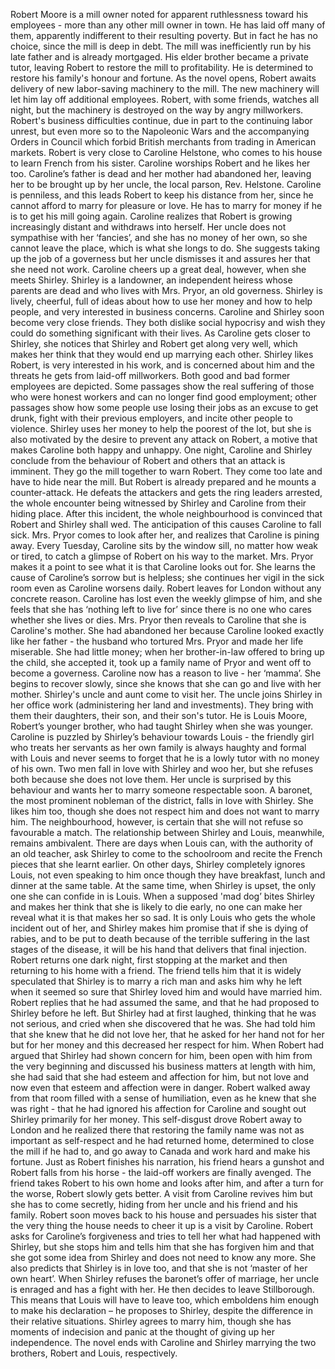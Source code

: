 Robert Moore is a mill owner noted for apparent ruthlessness toward his employees - more than any other mill owner in town. He has laid off many of them, apparently indifferent to their resulting poverty. But in fact he has no choice, since the mill is deep in debt. The mill was inefficiently run by his late father and is already mortgaged. His elder brother became a private tutor, leaving Robert to restore the mill to profitability. He is determined to restore his family's honour and fortune. As the novel opens, Robert awaits delivery of new labor-saving machinery to the mill. The new machinery will let him lay off additional employees. Robert, with some friends, watches all night, but the machinery is destroyed on the way by angry millworkers. Robert's business difficulties continue, due in part to the continuing labor unrest, but even more so to the Napoleonic Wars and the accompanying Orders in Council which forbid British merchants from trading in American markets. Robert is very close to Caroline Helstone, who comes to his house to learn French from his sister. Caroline worships Robert and he likes her too. Caroline’s father is dead and her mother had abandoned her, leaving her to be brought up by her uncle, the local parson, Rev. Helstone. Caroline is penniless, and this leads Robert to keep his distance from her, since he cannot afford to marry for pleasure or love. He has to marry for money if he is to get his mill going again. Caroline realizes that Robert is growing increasingly distant and withdraws into herself. Her uncle does not sympathise with her ‘fancies’, and she has no money of her own, so she cannot leave the place, which is what she longs to do. She suggests taking up the job of a governess but her uncle dismisses it and assures her that she need not work. Caroline cheers up a great deal, however, when she meets Shirley. Shirley is a landowner, an independent heiress whose parents are dead and who lives with Mrs. Pryor, an old governess. Shirley is lively, cheerful, full of ideas about how to use her money and how to help people, and very interested in business concerns. Caroline and Shirley soon become very close friends. They both dislike social hypocrisy and wish they could do something significant with their lives. As Caroline gets closer to Shirley, she notices that Shirley and Robert get along very well, which makes her think that they would end up marrying each other. Shirley likes Robert, is very interested in his work, and is concerned about him and the threats he gets from laid-off millworkers. Both good and bad former employees are depicted. Some passages show the real suffering of those who were honest workers and can no longer find good employment; other passages show how some people use losing their jobs as an excuse to get drunk, fight with their previous employers, and incite other people to violence. Shirley uses her money to help the poorest of the lot, but she is also motivated by the desire to prevent any attack on Robert, a motive that makes Caroline both happy and unhappy. One night, Caroline and Shirley conclude from the behaviour of Robert and others that an attack is imminent. They go the mill together to warn Robert. They come too late and have to hide near the mill. But Robert is already prepared and he mounts a counter-attack. He defeats the attackers and gets the ring leaders arrested, the whole encounter being witnessed by Shirley and Caroline from their hiding place. After this incident, the whole neighbourhood is convinced that Robert and Shirley shall wed. The anticipation of this causes Caroline to fall sick. Mrs. Pryor comes to look after her, and realizes that Caroline is pining away. Every Tuesday, Caroline sits by the window sill, no matter how weak or tired, to catch a glimpse of Robert on his way to the market. Mrs. Pryor makes it a point to see what it is that Caroline looks out for. She learns the cause of Caroline’s sorrow but is helpless; she continues her vigil in the sick room even as Caroline worsens daily. Robert leaves for London without any concrete reason. Caroline has lost even the weekly glimpse of him, and she feels that she has ‘nothing left to live for’ since there is no one who cares whether she lives or dies. Mrs. Pryor then reveals to Caroline that she is Caroline's mother. She had abandoned her because Caroline looked exactly like her father - the husband who tortured Mrs. Pryor and made her life miserable. She had little money; when her brother-in-law offered to bring up the child, she accepted it, took up a family name of Pryor and went off to become a governess. Caroline now has a reason to live - her ‘mamma’. She begins to recover slowly, since she knows that she can go and live with her mother. Shirley's uncle and aunt come to visit her. The uncle joins Shirley in her office work (administering her land and investments). They bring with them their daughters, their son, and their son's tutor. He is Louis Moore, Robert’s younger brother, who had taught Shirley when she was younger. Caroline is puzzled by Shirley’s behaviour towards Louis - the friendly girl who treats her servants as her own family is always haughty and formal with Louis and never seems to forget that he is a lowly tutor with no money of his own. Two men fall in love with Shirley and woo her, but she refuses both because she does not love them. Her uncle is surprised by this behaviour and wants her to marry someone respectable soon. A baronet, the most prominent nobleman of the district, falls in love with Shirley. She likes him too, though she does not respect him and does not want to marry him. The neighbourhood, however, is certain that she will not refuse so favourable a match. The relationship between Shirley and Louis, meanwhile, remains ambivalent. There are days when Louis can, with the authority of an old teacher, ask Shirley to come to the schoolroom and recite the French pieces that she learnt earlier. On other days, Shirley completely ignores Louis, not even speaking to him once though they have breakfast, lunch and dinner at the same table. At the same time, when Shirley is upset, the only one she can confide in is Louis. When a supposed 'mad dog’ bites Shirley and makes her think that she is likely to die early, no one can make her reveal what it is that makes her so sad. It is only Louis who gets the whole incident out of her, and Shirley makes him promise that if she is dying of rabies, and to be put to death because of the terrible suffering in the last stages of the disease, it will be his hand that delivers that final injection. Robert returns one dark night, first stopping at the market and then returning to his home with a friend. The friend tells him that it is widely speculated that Shirley is to marry a rich man and asks him why he left when it seemed so sure that Shirley loved him and would have married him. Robert replies that he had assumed the same, and that he had proposed to Shirley before he left. But Shirley had at first laughed, thinking that he was not serious, and cried when she discovered that he was. She had told him that she knew that he did not love her, that he asked for her hand not for her but for her money and this decreased her respect for him. When Robert had argued that Shirley had shown concern for him, been open with him from the very beginning and discussed his business matters at length with him, she had said that she had esteem and affection for him, but not love and now even that esteem and affection were in danger. Robert walked away from that room filled with a sense of humiliation, even as he knew that she was right - that he had ignored his affection for Caroline and sought out Shirley primarily for her money. This self-disgust drove Robert away to London and he realized there that restoring the family name was not as important as self-respect and he had returned home, determined to close the mill if he had to, and go away to Canada and work hard and make his fortune. Just as Robert finishes his narration, his friend hears a gunshot and Robert falls from his horse - the laid-off workers are finally avenged. The friend takes Robert to his own home and looks after him, and after a turn for the worse, Robert slowly gets better. A visit from Caroline revives him but she has to come secretly, hiding from her uncle and his friend and his family. Robert soon moves back to his house and persuades his sister that the very thing the house needs to cheer it up is a visit by Caroline. Robert asks for Caroline’s forgiveness and tries to tell her what had happened with Shirley, but she stops him and tells him that she has forgiven him and that she got some idea from Shirley and does not need to know any more. She also predicts that Shirley is in love too, and that she is not ‘master of her own heart’. When Shirley refuses the baronet’s offer of marriage, her uncle is enraged and has a fight with her. He then decides to leave Stillborough. This means that Louis will have to leave too, which emboldens him enough to make his declaration – he proposes to Shirley, despite the difference in their relative situations. Shirley agrees to marry him, though she has moments of indecision and panic at the thought of giving up her independence. The novel ends with Caroline and Shirley marrying the two brothers, Robert and Louis, respectively.